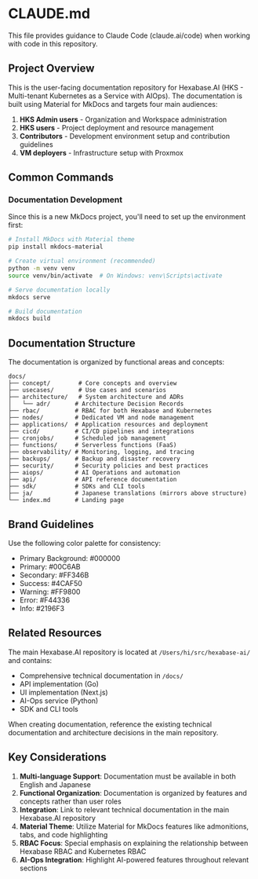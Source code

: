 # CLAUDE.md

This file provides guidance to Claude Code (claude.ai/code) when working with code in this repository.

## Project Overview

This is the user-facing documentation repository for Hexabase.AI (HKS - Multi-tenant Kubernetes as a Service with AIOps). The documentation is built using Material for MkDocs and targets four main audiences:

1. **HKS Admin users** - Organization and Workspace administration
2. **HKS users** - Project deployment and resource management
3. **Contributors** - Development environment setup and contribution guidelines
4. **VM deployers** - Infrastructure setup with Proxmox

## Common Commands

### Documentation Development

Since this is a new MkDocs project, you'll need to set up the environment first:

```bash
# Install MkDocs with Material theme
pip install mkdocs-material

# Create virtual environment (recommended)
python -m venv venv
source venv/bin/activate  # On Windows: venv\Scripts\activate

# Serve documentation locally
mkdocs serve

# Build documentation
mkdocs build
```

## Documentation Structure

The documentation is organized by functional areas and concepts:

```
docs/
├── concept/        # Core concepts and overview
├── usecases/       # Use cases and scenarios
├── architecture/   # System architecture and ADRs
│   └── adr/       # Architecture Decision Records
├── rbac/          # RBAC for both Hexabase and Kubernetes
├── nodes/         # Dedicated VM and node management
├── applications/  # Application resources and deployment
├── cicd/          # CI/CD pipelines and integrations
├── cronjobs/      # Scheduled job management
├── functions/     # Serverless functions (FaaS)
├── observability/ # Monitoring, logging, and tracing
├── backups/       # Backup and disaster recovery
├── security/      # Security policies and best practices
├── aiops/         # AI Operations and automation
├── api/           # API reference documentation
├── sdk/           # SDKs and CLI tools
├── ja/            # Japanese translations (mirrors above structure)
└── index.md       # Landing page
```

## Brand Guidelines

Use the following color palette for consistency:

- Primary Background: #000000
- Primary: #00C6AB
- Secondary: #FF346B
- Success: #4CAF50
- Warning: #FF9800
- Error: #F44336
- Info: #2196F3

## Related Resources

The main Hexabase.AI repository is located at `/Users/hi/src/hexabase-ai/` and contains:

- Comprehensive technical documentation in `/docs/`
- API implementation (Go)
- UI implementation (Next.js)
- AI-Ops service (Python)
- SDK and CLI tools

When creating documentation, reference the existing technical documentation and architecture decisions in the main repository.

## Key Considerations

1. **Multi-language Support**: Documentation must be available in both English and Japanese
2. **Functional Organization**: Documentation is organized by features and concepts rather than user roles
3. **Integration**: Link to relevant technical documentation in the main Hexabase.AI repository
4. **Material Theme**: Utilize Material for MkDocs features like admonitions, tabs, and code highlighting
5. **RBAC Focus**: Special emphasis on explaining the relationship between Hexabase RBAC and Kubernetes RBAC
6. **AI-Ops Integration**: Highlight AI-powered features throughout relevant sections
